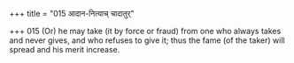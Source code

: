 +++
title = "015 आदान-नित्याच् चादातुर्"

+++
015	(Or) he may take (it by force or fraud) from one who always takes and never gives, and who refuses to give it; thus the fame (of the taker) will spread and his merit increase.
